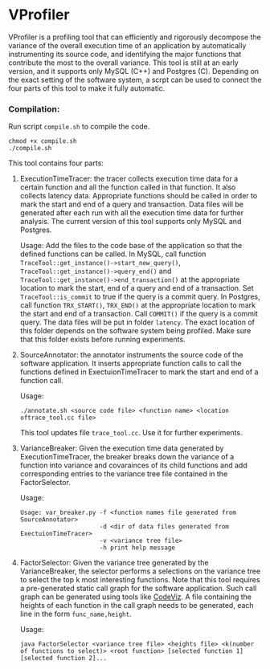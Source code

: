 # VProfiler

VProfiler is a profiling tool that can efficiently and rigorously decompose the variance of the overall execution time of an application by automatically instrumenting its source code, and identifying the major functions that contribute the most to the overall variance. This tool is still at an early version, and it supports only MySQL (C++) and Postgres (C). Depending on the exact setting of the software system, a scrpt can be used to connect the four parts of this tool to make it fully automatic.

### Compilation:
Run script `compile.sh` to compile the code.
```
chmod +x compile.sh
./compile.sh
```

This tool contains four parts:

1. ExecutionTimeTracer: the tracer collects execution time data for a certain function and all the function called in that function. It also collects latency data. Appropriate functions should be called in order to mark the start and end of a query and transaction. Data files will be generated after each run with all the execution time data for further analysis. The current version of this tool supports only MySQL and Postgres. 

   Usage: Add the files to the code base of the application so that the defined functions can be called.
   		  In MySQL, call function `TraceTool::get_instance()->start_new_query()`, `TraceTool::get_instance()->query_end()` and `TraceTool::get_instance()->end_transaction()` at the appropriate location to mark the start, end of a query and end of a transaction. Set `TraceTool::is_commit` to true if the query is a commit query.
   		  In Postgres, call function `TRX_START()`, `TRX_END()` at the appropriate location to mark the start and end of a transaction. Call `COMMIT()` if the query is a commit query.
   		  The data files will be put in folder `latency`. The exact location of this folder depends on the software system being profiled. Make sure that this folder exists before running experiments.

2. SourceAnnotator: the annotator instruments the source code of the software application. It inserts appropriate function calls to call the functions defined in ExectuionTimeTracer to mark the start and end of a function call.

   Usage:
   ```
   ./annotate.sh <source code file> <function name> <location oftrace_tool.cc file>
   ```

   This tool updates file `trace_tool.cc`. Use it for further experiments.

3. VarianceBreaker: Given the execution time data generated by ExecutionTimeTracer, the breaker breaks down the variance of a function into variance and covarainces of its child functions and add corresponding entries to the variance tree file contained in the FactorSelector.

   Usage:
   ```
   Usage: var_breaker.py -f <function names file generated from SourceAnnotator>
                         -d <dir of data files generated from ExectuionTimeTracer>
                         -v <variance tree file>
                         -h print help message
   ```

4. FactorSelector: Given the variance tree generated by the VarianceBreaker, the selector performs a selections on the variance tree to select the top k most interesting functions. Note that this tool requires a pre-generated static call graph for the software application. Such call graph can be generated using tools like [CodeViz](http://www.csn.ul.ie/~mel/projects/codeviz/). A file containing the heights of each function in the call graph needs to be generated, each line in the form `func_name,height`.

   Usage:
   ```
   java FactorSelector <variance tree file> <heights file> <k(number of functions to select)> <root function> [selected function 1] [selected function 2]...
   ```
